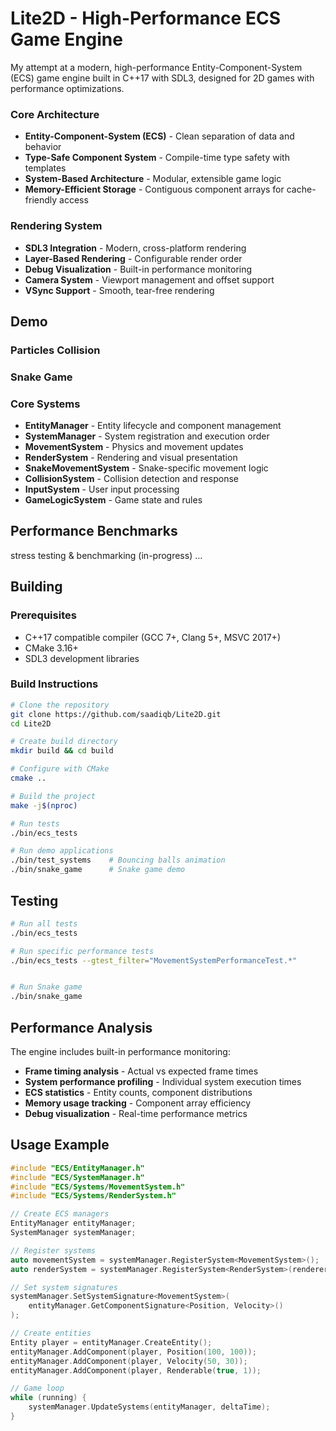 # Lite2D - High-Performance ECS Game Engine

My attempt at a modern, high-performance Entity-Component-System (ECS) game engine built in C++17 with SDL3, designed for 2D games with performance optimizations.

### Core Architecture

- **Entity-Component-System (ECS)** - Clean separation of data and behavior
- **Type-Safe Component System** - Compile-time type safety with templates
- **System-Based Architecture** - Modular, extensible game logic
- **Memory-Efficient Storage** - Contiguous component arrays for cache-friendly access

### Rendering System

- **SDL3 Integration** - Modern, cross-platform rendering
- **Layer-Based Rendering** - Configurable render order
- **Debug Visualization** - Built-in performance monitoring
- **Camera System** - Viewport management and offset support
- **VSync Support** - Smooth, tear-free rendering

## Demo

### Particles Collision
### Snake Game

### Core Systems

- **EntityManager** - Entity lifecycle and component management
- **SystemManager** - System registration and execution order
- **MovementSystem** - Physics and movement updates
- **RenderSystem** - Rendering and visual presentation
- **SnakeMovementSystem** - Snake-specific movement logic
- **CollisionSystem** - Collision detection and response
- **InputSystem** - User input processing
- **GameLogicSystem** - Game state and rules

## Performance Benchmarks

stress testing & benchmarking (in-progress) ...

## Building

### Prerequisites

- C++17 compatible compiler (GCC 7+, Clang 5+, MSVC 2017+)
- CMake 3.16+
- SDL3 development libraries

### Build Instructions

```bash
# Clone the repository
git clone https://github.com/saadiqb/Lite2D.git
cd Lite2D

# Create build directory
mkdir build && cd build

# Configure with CMake
cmake ..

# Build the project
make -j$(nproc)

# Run tests
./bin/ecs_tests

# Run demo applications
./bin/test_systems    # Bouncing balls animation
./bin/snake_game      # Snake game demo
```

## Testing

```bash
# Run all tests
./bin/ecs_tests

# Run specific performance tests
./bin/ecs_tests --gtest_filter="MovementSystemPerformanceTest.*"


# Run Snake game
./bin/snake_game
```

## Performance Analysis

The engine includes built-in performance monitoring:

- **Frame timing analysis** - Actual vs expected frame times
- **System performance profiling** - Individual system execution times
- **ECS statistics** - Entity counts, component distributions
- **Memory usage tracking** - Component array efficiency
- **Debug visualization** - Real-time performance metrics

## Usage Example

```cpp
#include "ECS/EntityManager.h"
#include "ECS/SystemManager.h"
#include "ECS/Systems/MovementSystem.h"
#include "ECS/Systems/RenderSystem.h"

// Create ECS managers
EntityManager entityManager;
SystemManager systemManager;

// Register systems
auto movementSystem = systemManager.RegisterSystem<MovementSystem>();
auto renderSystem = systemManager.RegisterSystem<RenderSystem>(renderer);

// Set system signatures
systemManager.SetSystemSignature<MovementSystem>(
    entityManager.GetComponentSignature<Position, Velocity>()
);

// Create entities
Entity player = entityManager.CreateEntity();
entityManager.AddComponent(player, Position(100, 100));
entityManager.AddComponent(player, Velocity(50, 30));
entityManager.AddComponent(player, Renderable(true, 1));

// Game loop
while (running) {
    systemManager.UpdateSystems(entityManager, deltaTime);
}
```
